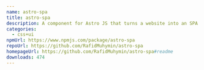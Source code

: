 ```yaml
---
name: astro-spa
title: astro-spa
description: A component for Astro JS that turns a website into an SPA
categories:
  - css+ui
npmUrl: https://www.npmjs.com/package/astro-spa
repoUrl: https://github.com/RafidMuhymin/astro-spa
homepageUrl: https://github.com/RafidMuhymin/astro-spa#readme
downloads: 474
---
```

